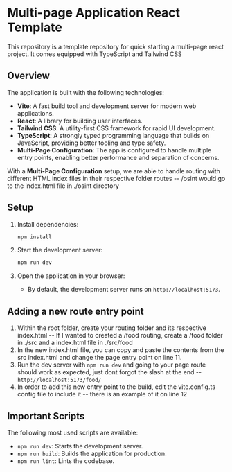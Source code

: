 # Multi-page Application React Template

This repository is a template repository for quick starting a multi-page react project. It comes equipped with TypeScript and Tailwind CSS

## Overview

The application is built with the following technologies:

- **Vite**: A fast build tool and development server for modern web applications.
- **React**: A library for building user interfaces.
- **Tailwind CSS**: A utility-first CSS framework for rapid UI development.
- **TypeScript**: A strongly typed programming language that builds on JavaScript, providing better tooling and type safety.
- **Multi-Page Configuration**: The app is configured to handle multiple entry points, enabling better performance and separation of concerns.

With a **Multi-Page Configuration** setup, we are able to handle routing with different HTML index files in their respective folder routes -- /osint would go to the index.html file in ./osint directory

## Setup

1. Install dependencies:

   ```bash
   npm install
   ```

2. Start the development server:

   ```bash
   npm run dev
   ```

3. Open the application in your browser:
   - By default, the development server runs on `http://localhost:5173`.

## Adding a new route entry point

1. Within the root folder, create your routing folder and its respective index.html -- If I wanted to created a /food routing, create a /food folder in ./src and a index.html file in ./src/food
2. In the new index.html file, you can copy and paste the contents from the src index.html and change the page entry point on line 11.
3. Run the dev server with ```npm run dev``` and going to your page route should work as expected, just dont forgot the slash at the end -- `http://localhost:5173/food/`
4. In order to add this new entry point to the build, edit the vite.config.ts config file to include it -- there is an example of it on line 12

## Important Scripts

The following most used scripts are available:

- `npm run dev`: Starts the development server.
- `npm run build`: Builds the application for production.
- `npm run lint`: Lints the codebase.

